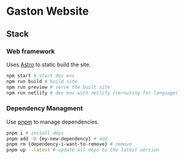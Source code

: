# Gaston Website

## Stack

### Web framework

Uses [Astro](https://astro.build/) to static build the site.

```sh
npm start # start dev env
npm run build # build site
npm run preview # serve the built site
npm run netlify # dev env with netlify (rerouting for language)
```

### Dependency Managment

Use [pnpm](https://pnpm.io/) to manage dependencies.
```sh
pnpm i # install deps
pnpm add -D {my-new-dependency} # add
pnpm rm {dependency-i-want-to-remove} # remove
pnpm up --latest # update all deps to the latest version 
```
